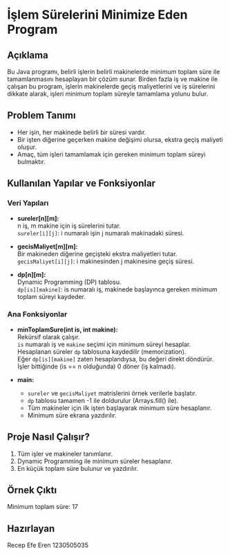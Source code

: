 # İşlem Sürelerini Minimize Eden Program

## Açıklama

Bu Java programı, belirli işlerin belirli makinelerde minimum toplam süre ile tamamlanmasını hesaplayan bir çözüm sunar. Birden fazla iş ve makine ile çalışan bu program, işlerin makinelerde geçiş maliyetlerini ve iş sürelerini dikkate alarak, işleri minimum toplam süreyle tamamlama yolunu bulur.

## Problem Tanımı

- Her işin, her makinede belirli bir süresi vardır.
- Bir işten diğerine geçerken makine değişimi olursa, ekstra geçiş maliyeti oluşur.
- Amaç, tüm işleri tamamlamak için gereken minimum toplam süreyi bulmaktır.

## Kullanılan Yapılar ve Fonksiyonlar

### Veri Yapıları

- **sureler[n][m]:**  
  n iş, m makine için iş sürelerini tutar.  
  `sureler[i][j]`: i numaralı işin j numaralı makinadaki süresi.

- **gecisMaliyet[m][m]:**  
  Bir makineden diğerine geçişteki ekstra maliyetleri tutar.  
  `gecisMaliyet[i][j]`: i makinesinden j makinesine geçiş süresi.

- **dp[n][m]:**  
  Dynamic Programming (DP) tablosu.  
  `dp[is][makine]`: is numaralı iş, makinede başlayınca gereken minimum toplam süreyi kaydeder.

### Ana Fonksiyonlar

- **minToplamSure(int is, int makine):**  
  Rekürsif olarak çalışır.  
  `is` numaralı iş ve `makine` seçimi için minimum süreyi hesaplar. Hesaplanan süreler `dp` tablosuna kaydedilir (memorization).  
  Eğer `dp[is][makine]` zaten hesaplandıysa, bu değeri direkt döndürür.  
  İşler bittiğinde (is == n olduğunda) 0 döner (iş kalmadı).

- **main:**  
  - `sureler` ve `gecisMaliyet` matrislerini örnek verilerle başlatır.  
  - `dp` tablosu tamamen -1 ile doldurulur (Arrays.fill() ile).  
  - Tüm makineler için ilk işten başlayarak minimum süre hesaplanır.  
  - Minimum süre ekrana yazdırılır.

## Proje Nasıl Çalışır?

1. Tüm işler ve makineler tanımlanır.
2. Dynamic Programming ile minimum süreler hesaplanır.
3. En küçük toplam süre bulunur ve yazdırılır.

## Örnek Çıktı

Minimum toplam süre: 17

## Hazırlayan

Recep Efe Eren 1230505035
